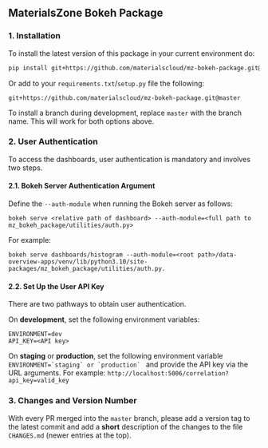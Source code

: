 ## MaterialsZone Bokeh Package

### 1. Installation
To install the latest version of this package in your current environment do:
```bash
pip install git+https://github.com/materialscloud/mz-bokeh-package.git@master
```

Or add to your `requirements.txt`/`setup.py` file the following:
```
git+https://github.com/materialscloud/mz-bokeh-package.git@master
```

To install a branch during development, replace `master` with the branch name.
This will work for both options above.

### 2. User Authentication

To access the dashboards, user authentication is mandatory and involves two steps.

#### 2.1. Bokeh Server Authentication Argument

Define the `--auth-module` when running the Bokeh server as follows:
```
bokeh serve <relative path of dashboard> --auth-module=<full path to mz_bokeh_package/utilities/auth.py>
```

For example:
```
bokeh serve dashboards/histogram --auth-module=<root path>/data-overview-apps/venv/lib/python3.10/site-packages/mz_bokeh_package/utilities/auth.py.
```

#### 2.2. Set Up the User API Key

There are two pathways to obtain user authentication.

On **development**, set the following environment variables:
```
ENVIRONMENT=dev
API_KEY=<API key>
```

On **staging** or **production**, set the following environment variable ```ENVIRONMENT=`staging` or `production` ```
and provide the API key via the URL arguments. For example: `http://localhost:5006/correlation?api_key=valid_key` 



### 3. Changes and Version Number
With every PR merged into the `master` branch, please add a version tag to the latest commit
and add a __short__ description of the changes to the file `CHANGES.md` (newer entries at the top).